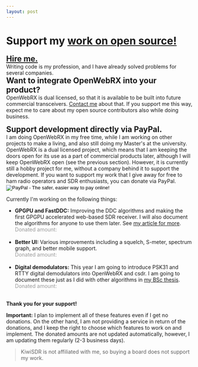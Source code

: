 ```yaml
---
layout: post
---
```


<h1>Support my <a href="/projects">work on open source!</a></h1>

<h2 style="margin: 0;"><a href="" class="sdrhu-m-dev">Hire me.</a></h2>Writing code is my profession, and I have already solved problems for several companies.

<h2 style="margin: 0;">Want to integrate OpenWebRX into your product?</h2>OpenWebRX is dual licensed, so that it is available to be built into future commercial transceivers. <a href="" class="sdrhu-m-dev">Contact me</a> about that. If you support me this way, expect me to care about my open source contributors also while doing business.

<a name="paypal"></a>
<h2 style="margin: 0;">Support development directly via PayPal.</h2>I am doing OpenWebRX in my free time, while I am working on other projects to make a living, and also still doing my Master's at the university. OpenWebRX is a dual licensed project, which means that I am keeping the doors open for its use as a part of commercial products later, although I will keep OpenWebRX open (see the previous section). However, it is currently still a hobby project for me, without a company behind it to support the development. If you want to support my work that I give away for free to ham radio operators and SDR enthusiasts, you can donate via PayPal.

<form action="https://www.paypal.com/cgi-bin/webscr" method="post" target="_top" id="paypalform">
<input type="hidden" name="cmd" value="_s-xclick">
<input type="hidden" name="hosted_button_id" value="4T7XAD3GE4Z62">
<input id="paypal_purpose" type="hidden" name="item_name" value="Support Andras Retzler to develop more open source">
<input type="image" src="https://www.paypalobjects.com/en_US/i/btn/btn_donateCC_LG.gif" border="0" name="submit" alt="PayPal - The safer, easier way to pay online!">
<img alt="" border="0" src="https://www.paypalobjects.com/en_US/i/scr/pixel.gif" width="1" height="1">
</form>

Currently I'm working on the following things:

<ul>

<li><strong>GPGPU and FastDDC:</strong> Improving the DDC algorithms and making the first GPGPU accelerated web-based SDR receiver. I will also document the algorithms for anyone to use them later. See <a href="2016/03/13/recent-work.html">my article for more</a>.
<br /><span style="color: #999;">Donated amount: </span>
<a href="#to_paypal" class="bitcoinbar" data-address="gpgpu" data-goal="5000" data-formid="paypalform" data-purpose="Support GPGPU development for OpenWebRX"></a>
<br /><br /></li>


<li><strong>Better UI:</strong> Various improvements including a squelch, S-meter, spectrum graph, and better mobile support.
<br /><span style="color: #999;">Donated amount: </span>
<a href="#to_paypal" class="bitcoinbar" data-address="ui" data-goal="2500" data-formid="paypalform" data-purpose="Support UI development for OpenWebRX"></a>
<br /><br /></li>


<li><strong>Digital demodulators:</strong> This year I am going to introduce PSK31 and RTTY digital demodulators into OpenWebRX and csdr. I am going to document these just as I did with other algorithms in <a href="http://openwebrx.org/bsc-thesis.pdf">my BSc thesis</a>.
<br /><span style="color: #999;">Donated amount: </span>
<a href="#to_paypal" class="bitcoinbar" data-address="digital" data-goal="2500" data-formid="paypalform" data-purpose="Support digital demodulator development for OpenWebRX"></a>
<br /><br /></li>

</ul>

**Thank you for your support!** 

**Important:** I plan to implement all of these features even if I get no donations. On the other hand, I am not providing a service in return of the donations, and I keep the right to choose which features to work on and implement. The donated amounts are not updated automatically, however, I am updating them regularly (2-3 business days). 

> KiwiSDR is not affiliated with me, so buying a board does not support my work.


